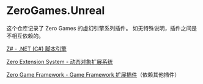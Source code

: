 # ZeroGames.Unreal

这个仓库记录了 Zero Games 的虚幻引擎系列插件。
如无特殊说明，插件之间是不相互依赖的。

[Z# - .NET (C#) 脚本引擎](https://github.com/ZeroGameStudio/ZSharp)

[Zero Extension System - 动态对象扩展系统](https://github.com/ZeroGameStudio/ZeroExtensionSystem)

[Zero Game Framework - Game Framework 扩展插件](https://github.com/ZeroGameStudio/ZeroGameFramework)（依赖其他插件）


